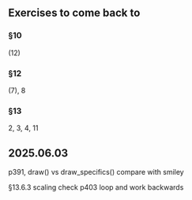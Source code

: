 ## Exercises to come back to
### §10
(12)
### §12
(7), 8
### §13
2, 3, 4, 11

## 2025.06.03
p391, draw() vs draw_specifics()
    compare with smiley

§13.6.3 scaling
    check p403 loop and work backwards

